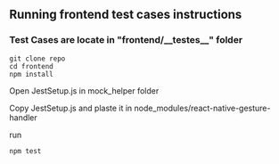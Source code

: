 ## Running frontend test cases instructions 

### Test Cases are locate in "frontend/\_\_testes__" folder

```
git clone repo
cd frontend
npm install
```
Open JestSetup.js in mock_helper folder

Copy JestSetup.js and plaste it in node_modules/react-native-gesture-handler

run

```
npm test
```
